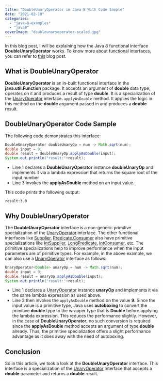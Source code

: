 ```yaml
---
title: "DoubleUnaryOperator in Java 8 With Code Sample"
date: "2021-02-18"
categories: 
  - "java-8-examples"
  - "java8"
coverImage: "doubleunaryoperator-scaled.jpg"
---
```


In this blog post, I will be explaining how the Java 8 functional interface **DoubleUnaryOperator** works. To know more about functional interfaces, you can refer to [this](../java8-features/java-8-functional-interface.md) blog post.

## What is DoubleUnaryOperator

**DoubleUnaryOperator** is an in-built functional interface in the **java.util.Function** package. It accepts an argument of **double** data type, operates on it and produces a result of type **double**. It is a specialization of the [UnaryOperator](java-8-unaryoperator-example.md) interface. `applyAsDouble` method. It applies the logic in this method on the **double** argument passed in and produces a **double** result.

## DoubleUnaryOperator Code Sample

The following code demonstrates this interface:

```java
DoubleUnaryOperator doubleUnaryOp = num -> Math.sqrt(num);
double input = 9;
double result = doubleUnaryOp.applyAsDouble(input);
System.out.println("result:"+result);
```

- Line 1 declares a **DoubleUnaryOperator** instance **doubleUnaryOp** and implements it via a lambda expression that returns the square root of the input number
- Line 3 invokes the **applyAsDouble** method on an input value.

This code prints the following output:

```
result:3.0
```

## Why DoubleUnaryOperator

The **DoubleUnaryOperator** interface is a non-generic primitive specialization of the [UnaryOperator](java-8-unaryoperator-example.md) interface. The other functional interfaces like [Supplier](java-8-supplier-interface-example.md), [Predicate](java-8-predicate-example.md),[Consumer](java-8-consumer-interface-example.md) also have primitive specializations like [IntSupplier](java-8-intsupplier-interface-example.md), [LongPredicate](java-8-longpredicate-interface-example.md), [IntConsumer](java-8-intconsumer-interface.md), etc. The primitive specializations help to improve performance when the input parameters are of primitive types. For example, in the above example, we can also use a [UnaryOperator](java-8-unaryoperator-example,md) interface as follows:

```java
UnaryOperator<Double> unaryOp = num -> Math.sqrt(num);
double input = 9;
double result = unaryOp.applyAsDouble(input);
System.out.println("result:"+result);
```

- Line 1 declares a [UnaryOperator](java-8-unaryoperator-example.md) instance **unaryOp** and implements it via the same lambda expression as used above.
- Line 3 then invokes the `applyAsDouble` method on the value **9**. Since the input value is a primitive type, Java uses **autoboxing** to convert the primitive **double** type to the wrapper type that is **Double** before applying the lambda expression. This reduces the performance slightly. However, in the case of **DoubleUnaryOperator**, no such conversion is required since the **applyAsDouble** method accepts an argument of type **double** already. Thus, the primitive specialization offers a slight performance advantage as it does away with the need of autoboxing.

## Conclusion

So in this article, we took a look at the **DoubleUnaryOperator** interface. This interface is a specialization of the [UnaryOperator](java-8-unaryoperator-example.md) interface that accepts a **double** parameter and returns a **double** result.
